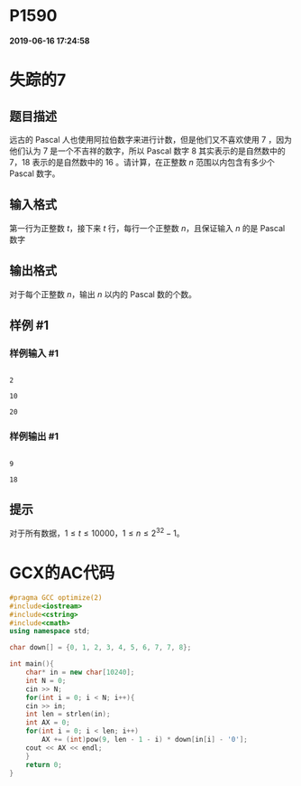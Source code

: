 
# P1590

**2019-06-16 17:24:58**
    
# 失踪的7

## 题目描述

远古的 Pascal 人也使用阿拉伯数字来进行计数，但是他们又不喜欢使用 $7$ ，因为他们认为 $7$ 是一个不吉祥的数字，所以 Pascal 数字 $8$ 其实表示的是自然数中的 $7$，$18$ 表示的是自然数中的 $16$ 。请计算，在正整数 $n$ 范围以内包含有多少个 Pascal 数字。

## 输入格式

第一行为正整数 $t$，接下来 $t$ 行，每行一个正整数 $n$，且保证输入 $n$ 的是 Pascal 数字

## 输出格式

对于每个正整数 $n$，输出 $n$ 以内的 Pascal 数的个数。

## 样例 #1

### 样例输入 #1

```
2
10
20
```

### 样例输出 #1

```
9
18
```

## 提示

对于所有数据，$1 \leq t \leq 10000$，$1 \leq n \leq 2^{32}-1$。

# GCX的AC代码
```cpp
#pragma GCC optimize(2)
#include<iostream>
#include<cstring>
#include<cmath>
using namespace std;

char down[] = {0, 1, 2, 3, 4, 5, 6, 7, 7, 8};

int main(){
    char* in = new char[10240];
    int N = 0;
    cin >> N;
    for(int i = 0; i < N; i++){
	cin >> in;
	int len = strlen(in);
	int AX = 0;
	for(int i = 0; i < len; i++)
	    AX += (int)pow(9, len - 1 - i) * down[in[i] - '0'];
	cout << AX << endl;
    }
    return 0;
}

```

